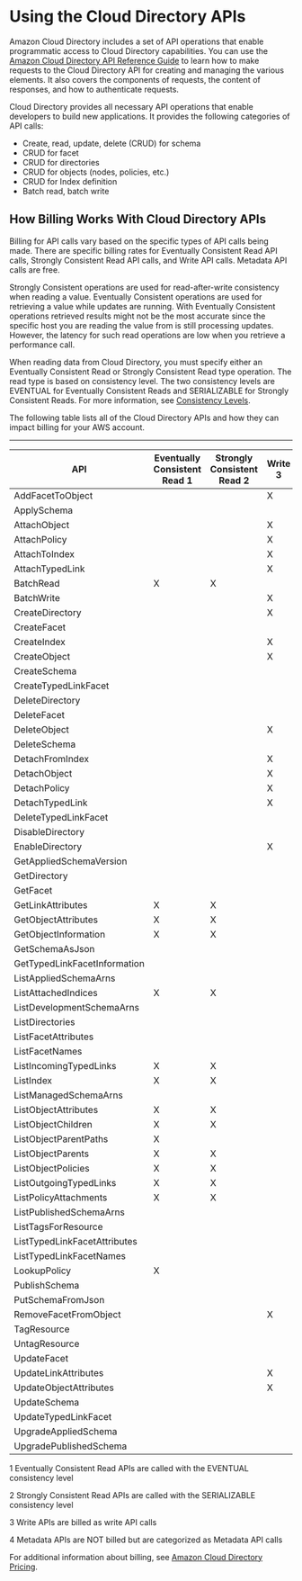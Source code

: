 # Using the Cloud Directory APIs<a name="using_api"></a>

Amazon Cloud Directory includes a set of API operations that enable programmatic access to Cloud Directory capabilities\. You can use the [Amazon Cloud Directory API Reference Guide](http://docs.aws.amazon.com/directoryservice/latest/APIReference/welcome.html) to learn how to make requests to the Cloud Directory API for creating and managing the various elements\. It also covers the components of requests, the content of responses, and how to authenticate requests\.

Cloud Directory provides all necessary API operations that enable developers to build new applications\. It provides the following categories of API calls:
+ Create, read, update, delete \(CRUD\) for schema
+ CRUD for facet
+ CRUD for directories
+ CRUD for objects \(nodes, policies, etc\.\)
+ CRUD for Index definition
+ Batch read, batch write

## How Billing Works With Cloud Directory APIs<a name="billingcdapis"></a>

Billing for API calls vary based on the specific types of API calls being made\. There are specific billing rates for Eventually Consistent Read API calls, Strongly Consistent Read API calls, and Write API calls\. Metadata API calls are free\. 

Strongly Consistent operations are used for read\-after\-write consistency when reading a value\. Eventually Consistent operations are used for retrieving a value while updates are running\. With Eventually Consistent operations retrieved results might not be the most accurate since the specific host you are reading the value from is still processing updates\. However, the latency for such read operations are low when you retrieve a performance call\. 

When reading data from Cloud Directory, you must specify either an Eventually Consistent Read or Strongly Consistent Read type operation\. The read type is based on consistency level\. The two consistency levels are EVENTUAL for Eventually Consistent Reads and SERIALIZABLE for Strongly Consistent Reads\. For more information, see [Consistency Levels](directory_objects_consistency_levels.md)\. 

The following table lists all of the Cloud Directory APIs and how they can impact billing for your AWS account\.


****  

| API | Eventually Consistent Read 1 | Strongly Consistent Read 2 | Write 3 | Metadata 4 | 
| --- | --- | --- | --- | --- | 
| AddFacetToObject |  |  | X |  | 
| ApplySchema |  |  |  | X | 
| AttachObject |  |  | X |  | 
| AttachPolicy |  |  | X |  | 
| AttachToIndex |  |  | X |  | 
| AttachTypedLink |  |  | X |  | 
| BatchRead | X | X |  |  | 
| BatchWrite |  |  | X |  | 
| CreateDirectory |  |  | X |  | 
| CreateFacet |  |  |  | X | 
| CreateIndex |  |  | X |  | 
| CreateObject |  |  | X |  | 
| CreateSchema |  |  |  | X | 
| CreateTypedLinkFacet |  |  |  | X | 
| DeleteDirectory |  |  |  | X | 
| DeleteFacet |  |  |  | X | 
| DeleteObject |  |  | X |  | 
| DeleteSchema |  |  |  | X | 
| DetachFromIndex |  |  | X |  | 
| DetachObject |  |  | X |  | 
| DetachPolicy |  |  | X |  | 
| DetachTypedLink |  |  | X |  | 
| DeleteTypedLinkFacet |  |  |  | X | 
| DisableDirectory |  |  |  | X | 
| EnableDirectory |  |  | X |  | 
| GetAppliedSchemaVersion |  |  |  | X | 
| GetDirectory |  |  |  | X | 
| GetFacet |  |  |  | X | 
| GetLinkAttributes | X | X |  |  | 
| GetObjectAttributes | X | X |  |  | 
| GetObjectInformation | X | X |  |  | 
| GetSchemaAsJson |  |  |  | X | 
| GetTypedLinkFacetInformation |  |  |  | X | 
| ListAppliedSchemaArns |  |  |  | X | 
| ListAttachedIndices | X | X |  |  | 
| ListDevelopmentSchemaArns |  |  |  | X | 
| ListDirectories |  |  |  | X | 
| ListFacetAttributes |  |  |  | X | 
| ListFacetNames |  |  |  | X | 
| ListIncomingTypedLinks | X | X |  |  | 
| ListIndex | X | X |  |  | 
| ListManagedSchemaArns |  |  |  | X | 
| ListObjectAttributes | X | X |  |  | 
| ListObjectChildren | X | X |  |  | 
| ListObjectParentPaths | X |  |  |  | 
| ListObjectParents | X | X |  |  | 
| ListObjectPolicies | X | X |  |  | 
| ListOutgoingTypedLinks | X | X |  |  | 
| ListPolicyAttachments | X | X |  |  | 
| ListPublishedSchemaArns |  |  |  | X | 
| ListTagsForResource |  |  |  | X | 
| ListTypedLinkFacetAttributes |  |  |  | X | 
| ListTypedLinkFacetNames |  |  |  | X | 
| LookupPolicy | X |  |  |  | 
| PublishSchema |  |  |  | X | 
| PutSchemaFromJson |  |  |  | X | 
| RemoveFacetFromObject |  |  | X |  | 
| TagResource |  |  |  | X | 
| UntagResource |  |  |  | X | 
| UpdateFacet |  |  |  | X | 
| UpdateLinkAttributes |  |  | X |  | 
| UpdateObjectAttributes |  |  | X |  | 
| UpdateSchema |  |  |  | X | 
| UpdateTypedLinkFacet |  |  |  | X | 
| UpgradeAppliedSchema |  |  |  | X | 
| UpgradePublishedSchema |  |  |  | X | 

1 Eventually Consistent Read APIs are called with the EVENTUAL consistency level

2 Strongly Consistent Read APIs are called with the SERIALIZABLE consistency level

3 Write APIs are billed as write API calls

4 Metadata APIs are NOT billed but are categorized as Metadata API calls

For additional information about billing, see [Amazon Cloud Directory Pricing](https://aws.amazon.com/cloud-directory/pricing/)\.